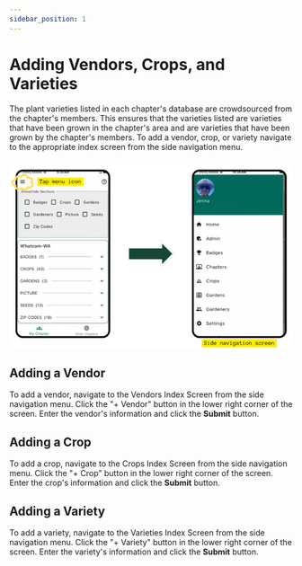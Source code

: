 ```yaml
---
sidebar_position: 1
---
```


# Adding Vendors, Crops, and Varieties

The plant varieties listed in each chapter's database are crowdsourced from the chapter's members.  This ensures that the varieties listed are varieties that have been grown in the chapter's area and are varieties that have been grown by the chapter's members.  To add a vendor, crop, or variety navigate to the appropriate index screen from the side navigation menu.

<img width="600" src="/img/user-guide/locate-home.png"/>

## Adding a Vendor

To add a vendor, navigate to the Vendors Index Screen from the side navigation menu.  Click the "+ Vendor" button in the lower right corner of the screen.  Enter the vendor's information and click the **Submit** button.

## Adding a Crop

To add a crop, navigate to the Crops Index Screen from the side navigation menu.  Click the "+ Crop" button in the lower right corner of the screen.  Enter the crop's information and click the **Submit** button. 

## Adding a Variety

To add a variety, navigate to the Varieties Index Screen from the side navigation menu.  Click the "+ Variety" button in the lower right corner of the screen.  Enter the variety's information and click the **Submit** button.